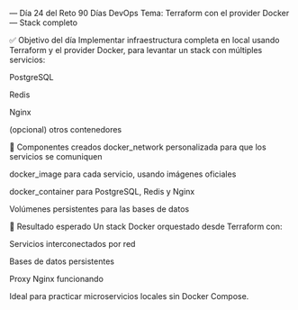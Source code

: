 — Día 24 del Reto 90 Días DevOps
Tema: Terraform con el provider Docker — Stack completo

✅ Objetivo del día
Implementar infraestructura completa en local usando Terraform y el provider Docker, para levantar un stack con múltiples servicios:

PostgreSQL

Redis

Nginx

(opcional) otros contenedores

🧱 Componentes creados
docker_network personalizada para que los servicios se comuniquen

docker_image para cada servicio, usando imágenes oficiales

docker_container para PostgreSQL, Redis y Nginx

Volúmenes persistentes para las bases de datos

🧪 Resultado esperado
Un stack Docker orquestado desde Terraform con:

Servicios interconectados por red

Bases de datos persistentes

Proxy Nginx funcionando

Ideal para practicar microservicios locales sin Docker Compose.

